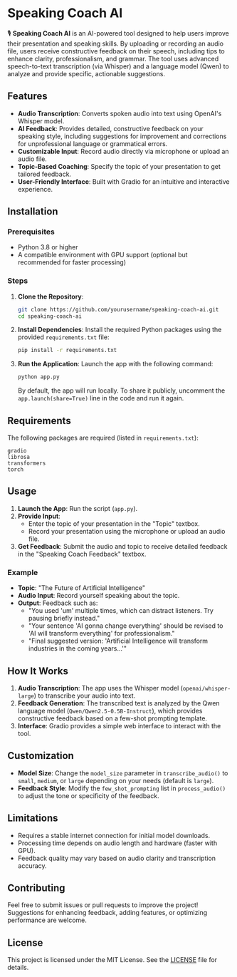 
# Speaking Coach AI

🎙️ **Speaking Coach AI** is an AI-powered tool designed to help users improve their presentation and speaking skills. By uploading or recording an audio file, users receive constructive feedback on their speech, including tips to enhance clarity, professionalism, and grammar. The tool uses advanced speech-to-text transcription (via Whisper) and a language model (Qwen) to analyze and provide specific, actionable suggestions.

## Features
- **Audio Transcription**: Converts spoken audio into text using OpenAI's Whisper model.
- **AI Feedback**: Provides detailed, constructive feedback on your speaking style, including suggestions for improvement and corrections for unprofessional language or grammatical errors.
- **Customizable Input**: Record audio directly via microphone or upload an audio file.
- **Topic-Based Coaching**: Specify the topic of your presentation to get tailored feedback.
- **User-Friendly Interface**: Built with Gradio for an intuitive and interactive experience.

## Installation

### Prerequisites
- Python 3.8 or higher
- A compatible environment with GPU support (optional but recommended for faster processing)

### Steps
1. **Clone the Repository**:
   ```bash
   git clone https://github.com/yourusername/speaking-coach-ai.git
   cd speaking-coach-ai
   ```

2. **Install Dependencies**:
   Install the required Python packages using the provided `requirements.txt` file:
   ```bash
   pip install -r requirements.txt
   ```

3. **Run the Application**:
   Launch the app with the following command:
   ```bash
   python app.py
   ```

   By default, the app will run locally. To share it publicly, uncomment the `app.launch(share=True)` line in the code and run it again.

## Requirements
The following packages are required (listed in `requirements.txt`):
```
gradio
librosa
transformers
torch
```

## Usage
1. **Launch the App**: Run the script (`app.py`).
2. **Provide Input**:
   - Enter the topic of your presentation in the "Topic" textbox.
   - Record your presentation using the microphone or upload an audio file.
3. **Get Feedback**: Submit the audio and topic to receive detailed feedback in the "Speaking Coach Feedback" textbox.

### Example
- **Topic**: "The Future of Artificial Intelligence"
- **Audio Input**: Record yourself speaking about the topic.
- **Output**: Feedback such as:
  - "You used 'um' multiple times, which can distract listeners. Try pausing briefly instead."
  - "Your sentence 'AI gonna change everything' should be revised to 'AI will transform everything' for professionalism."
  - "Final suggested version: 'Artificial Intelligence will transform industries in the coming years...'"

## How It Works
1. **Audio Transcription**: The app uses the Whisper model (`openai/whisper-large`) to transcribe your audio into text.
2. **Feedback Generation**: The transcribed text is analyzed by the Qwen language model (`Qwen/Qwen2.5-0.5B-Instruct`), which provides constructive feedback based on a few-shot prompting template.
3. **Interface**: Gradio provides a simple web interface to interact with the tool.

## Customization
- **Model Size**: Change the `model_size` parameter in `transcribe_audio()` to `small`, `medium`, or `large` depending on your needs (default is `large`).
- **Feedback Style**: Modify the `few_shot_prompting` list in `process_audio()` to adjust the tone or specificity of the feedback.

## Limitations
- Requires a stable internet connection for initial model downloads.
- Processing time depends on audio length and hardware (faster with GPU).
- Feedback quality may vary based on audio clarity and transcription accuracy.

## Contributing
Feel free to submit issues or pull requests to improve the project! Suggestions for enhancing feedback, adding features, or optimizing performance are welcome.

## License
This project is licensed under the MIT License. See the [LICENSE](LICENSE) file for details.


